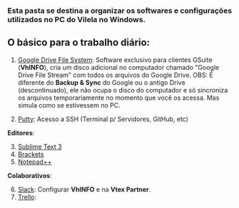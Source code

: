 ### Esta pasta se destina a organizar os softwares e configurações utilizados no PC do Vilela no Windows.

## O básico para o trabalho diário:
 1.   [Google Drive File System](https://dl.google.com/drive-file-stream/GoogleDriveFSSetup.exe): Software exclusivo para clientes GSuite (**VhINFO**), cria um disco adicional no computador chamado "Google Drive File Stream" com todos os arquivos do Google Drive. OBS: É diferente do **Backup & Sync** do Google ou o antigo Drive (descontinuado), ele não ocupa o disco do computador e só sincroniza os arquivos temporariamente no momento que você os acessa. Mas simula como se estivessem no PC.

2. [Putty](https://www.putty.org/):  Acesso a SSH (Terminal p/ Servidores, GitHub, etc)

**Editores**:

3. [Sublime Text 3](https://www.sublimetext.com/)
4. [Brackets](http://brackets.io/)
5. [Notepad++](https://notepad-plus-plus.org/)

**Colaborativos**:

6. [Slack](https://slack.com/downloads/windows): Configurar  **VhINFO** e na **Vtex Partner**.
7. [Trello](https://trello.com/platforms):


<!--stackedit_data:
eyJoaXN0b3J5IjpbMTE4ODEwMzcwMiwtNDQ4NjkxOTcyLDExNz
gwNDI2MTQsMTE5NTIxMTY1Niw2MDkxODU5MTcsLTM0NTE5MDAz
NCwxMTI0NjI5MTQwLC0xNjc4Nzc5MzI2XX0=
-->